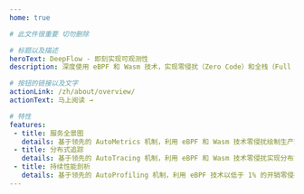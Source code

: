 ```yaml
---
home: true

# 此文件很重要 切勿删除

# 标题以及描述
heroText: DeepFlow - 即刻实现可观测性
description: 深度使用 eBPF 和 Wasm 技术，实现零侵扰（Zero Code）和全栈（Full Stack）的可观测性，让云基础设施和云原生应用持续创新。

# 按钮的链接以及文字
actionLink: /zh/about/overview/
actionText: 马上阅读 →

# 特性
features:
 - title: 服务全景图
   details: 基于领先的 AutoMetrics 机制，利用 eBPF 和 Wasm 技术零侵扰绘制生产环境全景图，不遗漏任何服务。
 - title: 分布式追踪
   details: 基于领先的 AutoTracing 机制，利用 eBPF 和 Wasm 技术零侵扰实现分布式追踪，不留下任何追踪盲点。
 - title: 持续性能剖析
   details: 基于领先的 AutoProfiling 机制，利用 eBPF 技术以低于 1% 的开销零侵扰采集生产环境进程的性能剖析数据。
---
```

